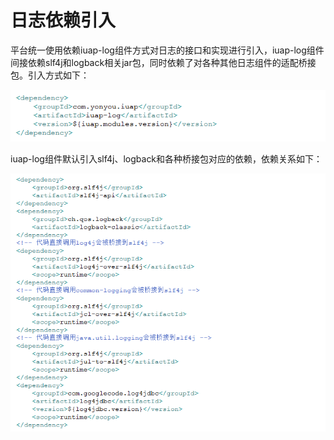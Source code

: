 # 日志依赖引入

平台统一使用依赖iuap-log组件方式对日志的接口和实现进行引入，iuap-log组件间接依赖slf4j和logback相关jar包，同时依赖了对各种其他日志组件的适配桥接包。引入方式如下：

![](images/kaifaguifan-6.png)

iuap-log组件默认引入slf4j、logback和各种桥接包对应的依赖，依赖关系如下：

![](images/kaifaguifan-7.png)

